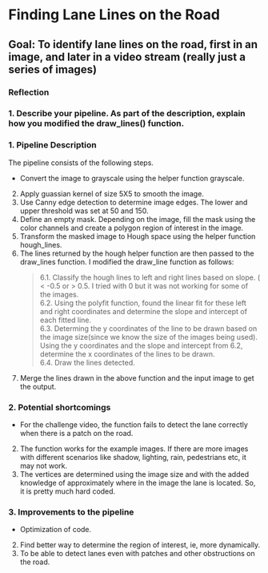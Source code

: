 
# **Finding Lane Lines on the Road** 

## Goal: To identify lane lines on the road, first in an image, and later in a video stream (really just a series of images)

### Reflection

### 1. Describe your pipeline. As part of the description, explain how you modified the draw_lines() function.

### 1. Pipeline Description

The pipeline consists of the following steps. 

-   Convert the image to grayscale using the helper function grayscale.
2. Apply guassian kernel of size 5X5 to smooth the image.
3. Use Canny edge detection to determine image edges. The lower and upper threshold was set at 50 and 150.
4. Define an empty mask. Depending on the image, fill the mask using the color channels and create a polygon region of interest in the image.
5. Transform the masked image to Hough space using the helper function hough_lines.
6. The lines returned by the hough helper function are then passed to the draw_lines function.
   I modified the draw_line function as follows:
   > 6.1. Classify the hough lines to left and right lines based on slope. ( < -0.5 or > 0.5. I tried with 0 but it was not working for some of the images.<br>
   > 6.2. Using the polyfit function, found the linear fit for these left and right coordinates and determine the slope and intercept of each fitted line.<br>
   > 6.3. Determing the y coordinates of the line to be drawn based on the image size(since we know the size of the images being used). Using the y coordinates and the slope and intercept from 6.2, determine the x coordinates of the lines to be drawn.<br>
   > 6.4. Draw the lines detected.<br>
7. Merge the lines drawn in the above function and the input image to get the output.

### 2. Potential shortcomings 

-   For the challenge video, the function fails to detect the lane correctly when there is a patch on the road.
2. The function works for the example images. If there are more images with different scenarios like shadow, lighting,    rain, pedestrians etc, it may not work.
3. The vertices are determined using the image size and with the added knowledge of approximately where in the image the lane is located. So, it is pretty much hard coded.

### 3. Improvements to the pipeline

-   Optimization of code.
2. Find better way to determine the region of interest, ie, more dynamically.
3. To be able to detect lanes even with patches and other obstructions on the road.

